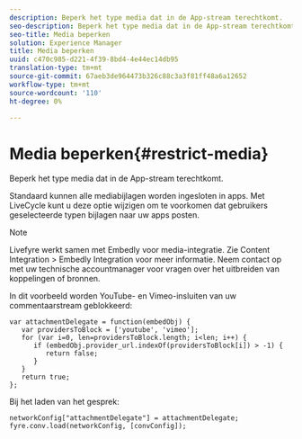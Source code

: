 ```yaml
---
description: Beperk het type media dat in de App-stream terechtkomt.
seo-description: Beperk het type media dat in de App-stream terechtkomt.
seo-title: Media beperken
solution: Experience Manager
title: Media beperken
uuid: c470c985-d221-4f39-8bd4-4e44ec14db95
translation-type: tm+mt
source-git-commit: 67aeb3de964473b326c88c3a3f81ff48a6a12652
workflow-type: tm+mt
source-wordcount: '110'
ht-degree: 0%

---
```



# Media beperken{#restrict-media}

Beperk het type media dat in de App-stream terechtkomt.

Standaard kunnen alle mediabijlagen worden ingesloten in apps. Met LiveCycle kunt u deze optie wijzigen om te voorkomen dat gebruikers geselecteerde typen bijlagen naar uw apps posten.

>[!NOTE]
>
>Livefyre werkt samen met Embedly voor media-integratie. Zie Content Integration > Embedly Integration voor meer informatie. Neem contact op met uw technische accountmanager voor vragen over het uitbreiden van koppelingen of bronnen.

In dit voorbeeld worden YouTube- en Vimeo-insluiten van uw commentaarstream geblokkeerd:

```
var attachmentDelegate = function(embedObj) { 
   var providersToBlock = ['youtube', 'vimeo']; 
   for (var i=0, len=providersToBlock.length; i<len; i++) { 
      if (embedObj.provider_url.indexOf(providersToBlock[i]) > -1) { 
         return false; 
      } 
   } 
   return true; 
};
```

Bij het laden van het gesprek:

```
networkConfig["attachmentDelegate"] = attachmentDelegate; 
fyre.conv.load(networkConfig, [convConfig]);
```

